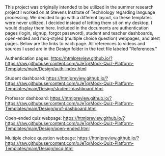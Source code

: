 This project was originally intended to be utilized in the summer research project I worked on at Stevens Institute of Technology regarding language processing. We decided to go with a different layout, so these templates were never utilized. I decided instead of letting them sit on my desktop, I would display them here. Included in the documents are authentication pages (login, signup, forgot password), student and teacher dashboards, open-ended and mcq-styled (multiple choice question) webpages, and alert pages. Below are the links to each page. All references to videos and sources I used are in the Design folder in the text file labeled "References."

Authentication pages: https://htmlpreview.github.io/?https://raw.githubusercontent.com/xJeTq/Mock-Quiz-Platform-Templates/main/Design/auth-index.html 

Student dashboard: https://htmlpreview.github.io/?https://raw.githubusercontent.com/xJeTq/Mock-Quiz-Platform-Templates/main/Design/student-dashboard.html 

Professor dashboard: https://htmlpreview.github.io/?https://raw.githubusercontent.com/xJeTq/Mock-Quiz-Platform-Templates/main/Design/prof-dashboard.html 

Open-ended quiz webpage: https://htmlpreview.github.io/?https://raw.githubusercontent.com/xJeTq/Mock-Quiz-Platform-Templates/main/Design/open-ended.html 

Multiple choice question webpage: https://htmlpreview.github.io/?https://raw.githubusercontent.com/xJeTq/Mock-Quiz-Platform-Templates/main/Design/mcq.html 
